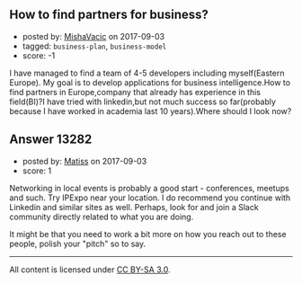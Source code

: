 ## How to find partners for business?

- posted by: [MishaVacic](https://stackexchange.com/users/10890745/mishavacic) on 2017-09-03
- tagged: `business-plan`, `business-model`
- score: -1

I have managed to find a team of 4-5 developers including myself(Eastern Europe). My goal is to develop applications for business intelligence.How to find partners in Europe,company that already has experience in this field(BI)?I have tried with linkedin,but not much success so far(probably because I have worked in academia last 10 years).Where should I look now?


## Answer 13282

- posted by: [Matiss](https://stackexchange.com/users/1819512/matiss) on 2017-09-03
- score: 1

Networking in local events is probably a good start - conferences, meetups and such. Try IPExpo near your location. I do recommend you continue with Linkedin and similar sites as well. Perhaps, look for and join a Slack community directly related to what you are doing.

It might be that you need to work a bit more on how you reach out to these people, polish your "pitch" so to say.



---

All content is licensed under [CC BY-SA 3.0](https://creativecommons.org/licenses/by-sa/3.0/).
